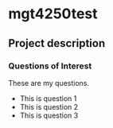 # mgt4250test

## Project description
### Questions of Interest
These are my questions.
- This is question 1
- This is question 2
- This is question 3
